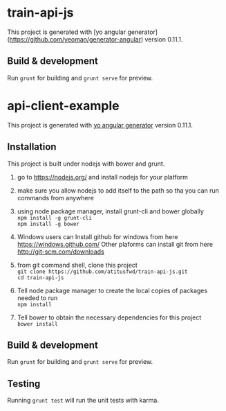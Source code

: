 # train-api-js

This project is generated with [yo angular generator]
(https://github.com/yeoman/generator-angular) version 0.11.1.

## Build & development

Run `grunt` for building and `grunt serve` for preview.

# api-client-example

This project is generated with [yo angular generator](https://github.com/yeoman/generator-angular)
version 0.11.1.

## Installation

This project is built under nodejs with bower and grunt.
1. go to https://nodejs.org/ and install nodejs for your platform

2. make sure you allow nodejs to add itself to the path so tha you can run commands from anywhere

3. using node package manager, install grunt-cli and bower globally  
    `npm install -g grunt-cli`  
    `npm install -g bower`  

4. Windows users can Install github for windows from here https://windows.github.com/
   Other plaforms can install git from here http://git-scm.com/downloads
5. from git command shell, clone this project  
    `git clone https://github.com/atitusfwd/train-api-js.git`  
    `cd train-api-js`

6. Tell node package manager to create the local copies of packages needed to run  
    `npm install`  

7. Tell bower to obtain the necessary dependencies for this project  
    `bower install`  




## Build & development

Run `grunt` for building and `grunt serve` for preview.

## Testing

Running `grunt test` will run the unit tests with karma.
